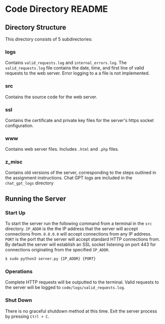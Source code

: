 # Code Directory README
## Directory Structure
This directory consists of 5 subdirectories:

### logs
Contains ``valid_requests.log`` and ``internal_errors.log``. The ``valid_requests.log`` file contains the date, time, and first line of valid requests to the web server. Error logging to a a file is not implemented.

### src
Contains the source code for the web server.

### ssl
Contains the certificate and private key files for the server's https socket configuration.

### www
Contains web server files. Includes ``.html`` and ``.php`` files.

### z_misc
Contains old versions of the server, corresponding to the steps outlined in the assignment instructions. Chat GPT logs are included in the ``chat_gpt_logs`` directory

## Running the Server

### Start Up
To start the server run the following command from a terminal in the ``src`` directory. ``IP_ADDR`` is the the IP address that the server will accept connections from. ``0.0.0.0`` will accept connections from any IP address. ``PORT`` is the port that the server will accept standard HTTP connections from. By default the server will  establish an SSL socket listening on port 443 for connections originating from the specified ``IP_ADDR``.

```bash
$ sudo python3 server.py {IP_ADDR} {PORT}
```

### Operations
Complete HTTP requests will be outputted to the terminal. Valid requests to the server will be logged to ``code/logs/valid_requests.log``.

### Shut Down
There is no graceful shutdown method at this time. Exit the server process by pressing ``Ctrl + C``.